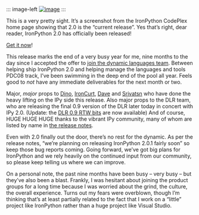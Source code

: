 ::: image-left
[![image](http://s3.amazonaws.com/devhawk_images/WindowsLiveWriter/IPyRTWFTW_C47D/image_5.png "image")](http://www.codeplex.com/IronPython/Release/ProjectReleases.aspx?ReleaseId=8365) 
:::

This is a very pretty sight. It’s a screenshot from the IronPython CodePlex
home page showing that 2.0 is the “current release”. Yes that’s right,
dear reader, IronPython 2.0 has officially been released!

[Get it
now](http://www.codeplex.com/IronPython/Release/ProjectReleases.aspx?ReleaseId=8365)!

This release marks the end of a very busy year for me, nine months to
the day since I accepted the offer to [join the dynamic languages
team](http://devhawk.net/2008/03/11/joining-the-dynamic-languages-team/).
Between helping ship IronPython 2.0 and helping manage the languages and
tools PDC08 track, I’ve been swimming in the deep end of the pool all
year. Feels good to *not* have any immediate deliverables for the next
month or two.

Major, *major* props to [Dino](http://blogs.msdn.com/dinoviehland),
[IronCurt](http://blogs.msdn.com/curth),
[Dave](http://knowbody.livejournal.com/) and
[Srivatsn](http://blogs.msdn.com/srivatsn) who have done the heavy
lifting on the IPy side this release. Also major props to the DLR team,
who are releasing the final 0.9 version of the DLR later today in
concert with IPy 2.0. (Update: the [DLR 0.9 RTW
bits](http://www.codeplex.com/dlr/Release/ProjectReleases.aspx?ReleaseId=20378)
are now available) And of course, HUGE HUGE HUGE thanks to the vibrant
IPy community, many of whom are listed by name in [the release
notes](http://www.codeplex.com/IronPython/Wiki/View.aspx?title=v2.0.0%20Release%20Notes&referringTitle=Home).

Even with 2.0 finally out the door, there’s no rest for the dynamic. As
per the release notes, “we’re planning on releasing IronPython 2.0.1
fairly soon” so keep those bug reports coming. Going forward, we’ve got
big plans for IronPython and we rely heavily on the continued input from
our community, so please keep telling us where we can improve.

On a personal note, the past nine months have been busy – very busy –
but they’ve also been a blast. Frankly, I was hesitant about joining the
product groups for a long time because I was worried about the grind,
the culture, the overall experience. Turns out my fears were overblown,
though I’m thinking that’s at least partially related to the fact that I
work on a “little” project like IronPython rather than a huge project
like Visual Studio.
